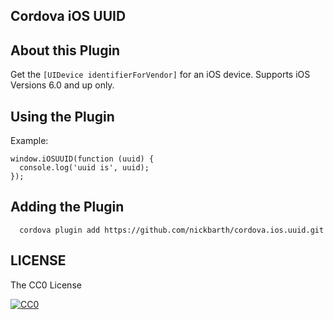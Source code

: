 ## Cordova iOS UUID

## About this Plugin

Get the `[UIDevice identifierForVendor]` for an iOS device. Supports iOS Versions 6.0 and up only.

## Using the Plugin

Example:

```
window.iOSUUID(function (uuid) {
  console.log('uuid is', uuid);
});
```

## Adding the Plugin ##

```
  cordova plugin add https://github.com/nickbarth/cordova.ios.uuid.git
```

## LICENSE ##

The CC0 License

[![CC0](http://i.creativecommons.org/l/zero/1.0/88x31.png)](http://creativecommons.org/publicdomain/zero/1.0/)
